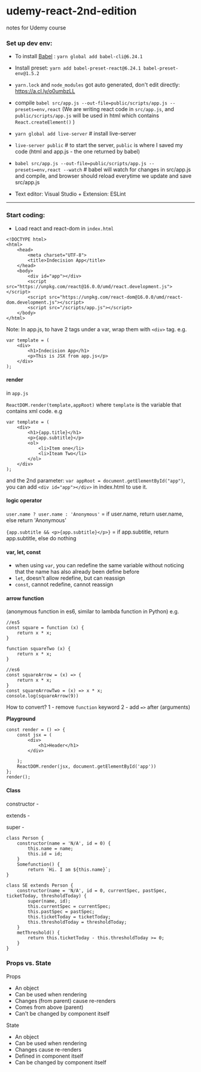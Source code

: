 # udemy-react-2nd-edition
notes for Udemy course 

### Set up dev env:

- To install [Babel](https://babeljs.io/repl#?browsers=defaults%2C%20not%20ie%2011%2C%20not%20ie_mob%2011&build=&builtIns=false&spec=false&loose=false&code_lz=MYewdgziA2CmB00QHMAUAiALrCn0EoAoQgNwEMAnAAmwFsAHaM7KgXioB56A-GnTDgHoeQA&debug=false&forceAllTransforms=false&shippedProposals=false&circleciRepo=&evaluate=false&fileSize=false&timeTravel=false&sourceType=module&lineWrap=true&presets=env%2Creact%2Cstage-2%2Cenv&prettier=false&targets=&version=7.11.6&externalPlugins=)
: `yarn global add babel-cli@6.24.1`

- Install preset:
`yarn add babel-preset-react@6.24.1 babel-preset-env@1.5.2`

- `yarn.lock` and `node_modules` got auto generated, don't edit directly: https://a.cl.ly/o0umbzLL


- compile
`babel src/app.js --out-file=public/scripts/app.js --presets=env,react` (We are writing react code in `src/app.js`, and `public/scripts/app.js` will be used in html which contains `React.createElement()` )


- `yarn global add live-server` # install live-server
- `live-server public` # to start the server, `public` is where I saved my code (html and app.js - the one returned by babel)
- `babel src/app.js --out-file=public/scripts/app.js --presets=env,react --watch` # babel will watch for changes in src/app.js and compile, and browser should reload everytime we update and save src/app.js

- Text editor: Visual Studio + Extension: ESLint

-------------------

### Start coding:

- Load react and react-dom in `index.html`

```
<!DOCTYPE html>
<html>
    <head>
        <meta charset="UTF-8">
        <title>Indecision App</title>
    </head>
    <body>
        <div id="app"></div>
        <script src="https://unpkg.com/react@16.0.0/umd/react.development.js"></script>
        <script src="https://unpkg.com/react-dom@16.0.0/umd/react-dom.development.js"></script>
        <script src="/scripts/app.js"></script>
    </body>
</html>
```


Note: 
In app.js, to have 2 tags under a var, wrap them with `<div>` tag. e.g.
```
var template = (
    <div>
        <h1>Indecision App</h1>
        <p>This is JSX from app.js</p>
    </div>
);
```


#### render

in `app.js`

`ReactDOM.render(template,appRoot)` 
where `template` is the variable that contains xml code. e.g
```
var template = (
    <div>
        <h1>{app.title}</h1>
        <p>{app.subtitle}</p>
        <ol>
            <li>Item one</li>
            <li>Iteam Two</li>
        </ol>
    </div>
);
```



and the 2nd parameter:  `var appRoot = document.getElementById("app")`, you can add `<div id="app"></div>` in index.html to use it.

#### logic operator 

`user.name ? user.name : 'Anonymous'` 
= if user.name, return user.name, else return 'Anonymous'

`{app.subtitle && <p>{app.subtitle}</p>}`
= if app.subtitle, return app.subtitle, else do nothing

#### var, let, const
- when using `var`, you can redefine the same variable without noticing that the name has also already been define before
- `let`, doesn't allow redefine, but can reassign
- `const`, cannot redefine, cannot reassign

#### arrow function
(anonymous function in es6, similar to lambda function in Python)
e.g.
```
//es5
const square = function (x) {
    return x * x;
}

function squareTwo (x) {
    return x * x;
}

//es6
const squareArrow = (x) => {
    return x * x;
}
const squareArrowTwo = (x) => x * x;
console.log(squareArrow(9))
```

How to convert?
1 - remove `function` keyword
2 - add `=>` after (arguments)


**Playground**
```
const render = () => {
    const jsx = (
        <div>
            <h1>Header</h1>
        </div>

    );
    ReactDOM.render(jsx, document.getElementById('app'))
};
render();
```

#### Class
constructor -

extends - 

super -


```
class Person {
    constructor(name = 'N/A', id = 0) {
        this.name = name;
        this.id = id;
    }
    Somefunction() {
        return `Hi. I am ${this.name}`;
}
```

```
class SE extends Person {
    constructor(name = 'N/A', id = 0, currentSpec, pastSpec, ticketToday, thresholdToday) {
        super(name, id);
        this.currentSpec = currentSpec;
        this.pastSpec = pastSpec;
        this.ticketToday = ticketToday;
        this.thresholdToday = thresholdToday;
    }
    metThreshold() {
        return this.ticketToday - this.thresholdToday >= 0;
    }
}
```

### Props vs. State

Props 
- An object
- Can be used when rendering
- Changes (from parent) cause re-renders
- Comes from above (parent)
- Can't be changed by component itself

State
- An object
- Can be used when rendering
- Changes cause re-renders
- Defined in component itself
- Can be changed by component itself
